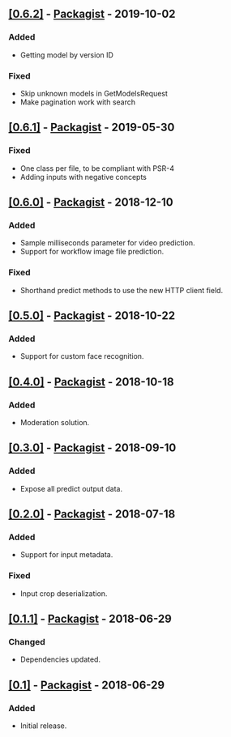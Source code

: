 ## [[0.6.2]](https://github.com/Clarifai/clarifai-php/releases/tag/0.6.2) - [Packagist](https://packagist.org/packages/clarifai/clarifai-php#0.6.2) - 2019-10-02

### Added
- Getting model by version ID

### Fixed
- Skip unknown models in GetModelsRequest
- Make pagination work with search


## [[0.6.1]](https://github.com/Clarifai/clarifai-php/releases/tag/0.6.1) - [Packagist](https://packagist.org/packages/clarifai/clarifai-php#0.6.1) - 2019-05-30

### Fixed
- One class per file, to be compliant with PSR-4
- Adding inputs with negative concepts


## [[0.6.0]](https://github.com/Clarifai/clarifai-php/releases/tag/0.6.0) - [Packagist](https://packagist.org/packages/clarifai/clarifai-php#0.6.0) - 2018-12-10

### Added
- Sample milliseconds parameter for video prediction.
- Support for workflow image file prediction.

### Fixed
- Shorthand predict methods to use the new HTTP client field.


## [[0.5.0]](https://github.com/Clarifai/clarifai-php/releases/tag/0.5.0) - [Packagist](https://packagist.org/packages/clarifai/clarifai-php#0.5.0) - 2018-10-22

### Added
- Support for custom face recognition.


## [[0.4.0]](https://github.com/Clarifai/clarifai-php/releases/tag/0.4.0) - [Packagist](https://packagist.org/packages/clarifai/clarifai-php#0.4.0) - 2018-10-18

### Added
- Moderation solution.


## [[0.3.0]](https://github.com/Clarifai/clarifai-php/releases/tag/0.3.0) - [Packagist](https://packagist.org/packages/clarifai/clarifai-php#0.3.0) - 2018-09-10

### Added
- Expose all predict output data.


## [[0.2.0]](https://github.com/Clarifai/clarifai-php/releases/tag/0.2.0) - [Packagist](https://packagist.org/packages/clarifai/clarifai-php#0.2.0) - 2018-07-18

### Added
- Support for input metadata.

### Fixed
- Input crop deserialization.


## [[0.1.1]](https://github.com/Clarifai/clarifai-php/releases/tag/0.1.1) - [Packagist](https://packagist.org/packages/clarifai/clarifai-php#0.1.1) - 2018-06-29

### Changed
- Dependencies updated.


## [[0.1]](https://github.com/Clarifai/clarifai-php/releases/tag/0.1) - [Packagist](https://packagist.org/packages/clarifai/clarifai-php#0.1) - 2018-06-29

### Added
- Initial release.
